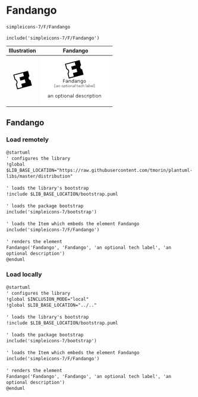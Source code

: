 # Fandango


```text
simpleicons-7/F/Fandango
```

```text
include('simpleicons-7/F/Fandango')
```



| Illustration | Fandango |
| :---: | :---: |
| ![illustration for Illustration](../../simpleicons-7/F/Fandango.png) | ![illustration for Fandango](../../simpleicons-7/F/Fandango.Local.png) |




## Fandango

### Load remotely
```plantuml
@startuml
' configures the library
!global $LIB_BASE_LOCATION="https://raw.githubusercontent.com/tmorin/plantuml-libs/master/distribution"

' loads the library's bootstrap
!include $LIB_BASE_LOCATION/bootstrap.puml

' loads the package bootstrap
include('simpleicons-7/bootstrap')

' loads the Item which embeds the element Fandango
include('simpleicons-7/F/Fandango')

' renders the element
Fandango('Fandango', 'Fandango', 'an optional tech label', 'an optional description')
@enduml
```

### Load locally
```plantuml
@startuml
' configures the library
!global $INCLUSION_MODE="local"
!global $LIB_BASE_LOCATION="../.."

' loads the library's bootstrap
!include $LIB_BASE_LOCATION/bootstrap.puml

' loads the package bootstrap
include('simpleicons-7/bootstrap')

' loads the Item which embeds the element Fandango
include('simpleicons-7/F/Fandango')

' renders the element
Fandango('Fandango', 'Fandango', 'an optional tech label', 'an optional description')
@enduml
```

